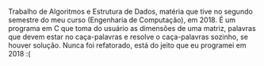 Trabalho de Algoritmos e Estrutura de Dados, matéria que tive no segundo semestre do meu curso (Engenharia de Computação), em 2018.
É um programa em C que toma do usuário as dimensões de uma matriz, palavras que devem estar no caça-palavras e resolve o caça-palavras 
sozinho, se houver solução.
Nunca foi refatorado, está do jeito que eu programei em 2018  :( 
